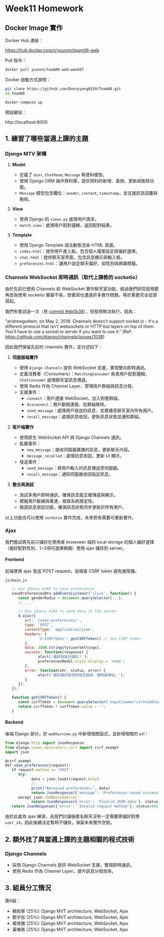 # Week11 Homework

## Docker Image 實作

Docker Hub 連結：

https://hub.docker.com/r/yuunnn/team06-web


Pull 指令：

```bash
docker pull yuunnn/team06-web:week07
```

Docker 啟動方式說明：
```bash
git clone https://github.com/Dannyyang0329/Team06.git
cd Team06

docker-compose up
```

預設網站：

http://localhost:8000

## 1. 練習了哪些當週上課的主題

### Django MTV 架構

1. **Model**
   - 定義了 `User`, `ChatRoom`, `Message` 等資料模型。
   - 使用 Django ORM 操作資料庫，提供資料的新增、查詢、更新與刪除功能。
   - `Message` 模型包含欄位：`sender`, `content`, `timestamp`，並支援訊息回覆與刪除。

2. **View**
   - 使用 Django 的 `views.py` 處理用戶請求。
   - `match_view`：處理用戶配對邏輯，返回配對結果。

3. **Template**
   - 使用 Django Template 語法動態渲染 HTML 頁面。
   - `index.html`：提供用戶進入點，包含個人檔案設定與偏好選擇。
   - `chat.html`：提供聊天室界面，包含訊息顯示與輸入框。
   - `preferences.html`：讓用戶設定聊天偏好，如性別與興趣標籤。

### Channels WebSocket 即時通訊（取代上課教的 socketio）
由於先前已使用 Channels 和 WebSocket 實作聊天室功能，經過我們研究發現要再改為使用 socketio 實屬不易，想重寫也遭遇許多實作問題，等於需要完全從頭寫起。

我們有嘗試過一次（見 [commit #eb0b38](https://github.com/Dannyyang0329/Team06/commit/eb0b387c420ed9d65d9196a4228bd340f26a5e95)），但發現無法執行，因為：

"andrewgodwin, on May 2, 2018:
Channels doesn't support socket.io - it's a different protocol that isn't websockets or HTTP but layers on top of them. You'll have to use a socket.io server if you want to use it."
(Ref: https://github.com/django/channels/issues/1038)



因此我們保留先前的 channels 實作，並分述如下：

1. **伺服器端實作**
   - 使用 `Django Channels` 提供 WebSocket 支援，實現雙向即時通訊。
   - 定義消費者（Consumers）：`MatchingConsumer` 負責用戶配對邏輯，`ChatConsumer` 處理聊天室訊息傳遞。
   - 使用 Redis 作為 Channel Layer，管理用戶群組與訊息分發。
   - 支援事件：
     - `connect`：用戶連接 WebSocket，加入對應群組。
     - `disconnect`：用戶斷開連接，從群組移除。
     - `send_message`：處理用戶發送的訊息，並廣播至聊天室內所有用戶。
     - `recall_message`：處理訊息收回，更新訊息狀態並通知群組。

2. **客戶端實作**
   - 使用原生 WebSocket API 與 Django Channels 通訊。
   - 監聽事件：
     - `new_message`：接收伺服器廣播的訊息，更新聊天內容。
     - `message_recalled`：處理訊息收回，更新 UI 顯示。
   - 發送事件：
     - `send_message`：將用戶輸入的訊息傳送至伺服器。
     - `recall_message`：通知伺服器收回指定訊息。

3. **整合與測試**
   - 測試多用戶即時通訊，確保訊息能正確傳遞與顯示。
   - 模擬用戶斷線與重連，檢查系統穩定性。
   - 驗證訊息收回功能，確保訊息狀態同步更新於所有用戶。

以上功能也可以使用 ```socketio``` 實作完成，未來若有需要可重新實作。

### Ajax
我們嘗試將先前只儲存在使用者 browswer 端的 local storage 的個人偏好選擇（偏好配對性別、1~3項可選擇興趣）使用 ajax 儲存到 server。

#### Frontend
前端使用 ajax 發送 POST request，並檢查 CSRF token 避免被阻擋。

```js/main.js```
```javascript
   // Use jQuery AJAX to save preferences
   savePreferencesBtn.addEventListener('click', function() {
      const genderRadio = document.querySelector(...);
      // ...

      // Use jQuery AJAX to send data to the server
      $.ajax({
         url: '/save-preferences/',
         type: 'POST',
         contentType: 'application/json',
         headers: {
               'X-CSRFToken': getCSRFToken() // Set CSRF token
         },
         data: JSON.stringify(userSettings),
         success: function(response) {
               alert('偏好設定已儲存！');
               preferencesModal.style.display = 'none';
         },
         error: function(xhr, status, error) {
               alert('儲存偏好設定時發生錯誤，請稍後再試。');
         }
      });
   });

   function getCSRFToken() {
      const csrfToken = document.querySelector('input[name="csrfmiddlewaretoken"]');
      return csrfToken ? csrfToken.value : '';
   }
```

#### Backend
後端 Django 部分，於 ```webhw/view.py``` 中新增相關函式，並新增相關的 url：
```javascript
from django.http import JsonResponse
from django.views.decorators.csrf import csrf_exempt
import json

@csrf_exempt
def save_preferences(request):
   if request.method == 'POST':
      try:
            data = json.loads(request.body)
            //...
            print("Received preferences:", data)
            return JsonResponse({'message': 'Preferences saved successfully!'}, status=200)
      except json.JSONDecodeError:
            return JsonResponse({'error': 'Invalid JSON data'}, status=400)
   return JsonResponse({'error': 'Invalid request method'}, status=405)
```
由於此處為 ajax 練習，且我們討論後匿名聊天沒有一定需要將偏好對應 ```user_id```，因此後續決定暫時不儲存，保留未來實作空間。

## 2. 額外找了與當週上課的主題相關的程式技術

### Django Channels
- 採用 Django Channels 提供 WebSocket 支援，實現即時通訊。
- 使用 Redis 作為 Channel Layer，提升訊息分發效率。


## 3. 組員分工情況

第6組：
* 賴佑寧 (25%): Django MVT architecture, WebSocket, Ajax
* 鄭宇彤 (25%): Django MVT architecture, WebSocket, Ajax
* 楊育勝 (25%): Django MVT architecture, WebSocket, Ajax
* 黃唯秩 (25%): Django MVT architecture, WebSocket, Ajax